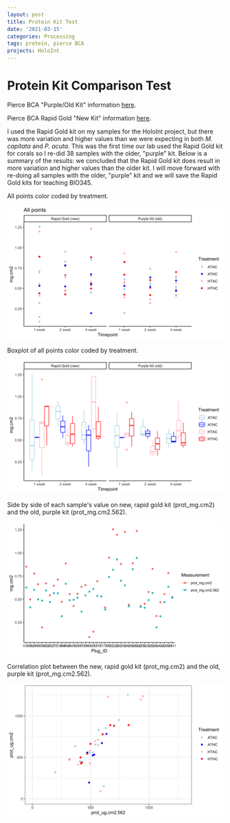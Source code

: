 ```yaml
---
layout: post
title: Protein Kit Test
date: '2021-03-15'
categories: Processing
tags: protein, pierce BCA
projects: HoloInt
---
```


# Protein Kit Comparison Test

Pierce BCA "Purple/Old Kit" information [here]().

Pierce BCA Rapid Gold "New Kit" information [here]().

I used the Rapid Gold kit on my samples for the HoloInt project, but there was more variation and higher values than we were expecting in both *M. capitata* and *P. acuta*. This was the first time our lab used the Rapid Gold kit for corals so I re-did 38 samples with the older, "purple" kit. Below is a summary of the results: we concluded that the Rapid Gold kit does result in more variation and higher values than the older kit. I will move forward with re-doing all samples with the older, "purple" kit and we will save the Rapid Gold kits for teaching BIO345.

All points color coded by treatment.

![allpoints](https://github.com/emmastrand/EmmaStrand_Notebook/blob/master/images/protein-test-1.png?raw=true)

Boxplot of all points color coded by treatment.

![boxplot](https://github.com/emmastrand/EmmaStrand_Notebook/blob/master/images/protein-test-2.png?raw=true)

Side by side of each sample's value on new, rapid gold kit (prot_mg.cm2) and the old, purple kit (prot_mg.cm2.562).

![sidebyside](https://github.com/emmastrand/EmmaStrand_Notebook/blob/master/images/protein-test-3.png?raw=true)

Correlation plot between the new, rapid gold kit (prot_mg.cm2) and the old, purple kit (prot_mg.cm2.562).

![corr](https://github.com/emmastrand/EmmaStrand_Notebook/blob/master/images/protein-test-4.png?raw=true)
